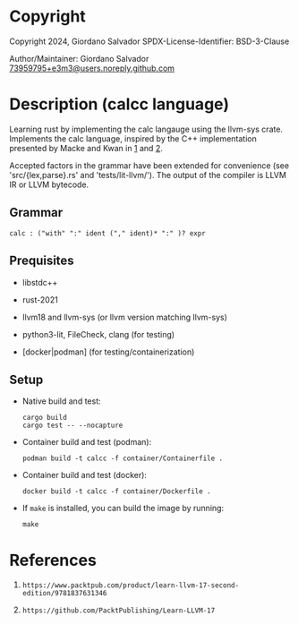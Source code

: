 #   Copyright

Copyright 2024, Giordano Salvador
SPDX-License-Identifier: BSD-3-Clause

Author/Maintainer:  Giordano Salvador <73959795+e3m3@users.noreply.github.com>


#   Description (calcc language)

Learning rust by implementing the calc langauge using the llvm-sys crate.
Implements the calc language, inspired by the C++ implementation presented by Macke and Kwan in [1][1] and [2][2].

Accepted factors in the grammar have been extended for convenience (see 'src/{lex,parse}.rs' and 'tests/lit-llvm/').
The output of the compiler is LLVM IR or LLVM bytecode.


##  Grammar

```text
calc : ("with" ":" ident ("," ident)* ":" )? expr
```


##  Prequisites

*   libstdc++

*   rust-2021

*   llvm18 and llvm-sys (or llvm version matching llvm-sys)

*   python3-lit, FileCheck, clang (for testing)

*   [docker|podman] (for testing/containerization)


##  Setup

*   Native build and test:
    
    ```shell
    cargo build
    cargo test -- --nocapture
    ```

*   Container build and test (podman):

    ```shell
    podman build -t calcc -f container/Containerfile .
    ```

*   Container build and test (docker):

    ```shell
    docker build -t calcc -f container/Dockerfile .
    ```

*   If `make` is installed, you can build the image by running:

    ```shell
    make
    ```


#   References

[1]:    https://www.packtpub.com/product/learn-llvm-17-second-edition/9781837631346
[2]:    https://github.com/PacktPublishing/Learn-LLVM-17

1.  `https://www.packtpub.com/product/learn-llvm-17-second-edition/9781837631346`

1.  `https://github.com/PacktPublishing/Learn-LLVM-17`
